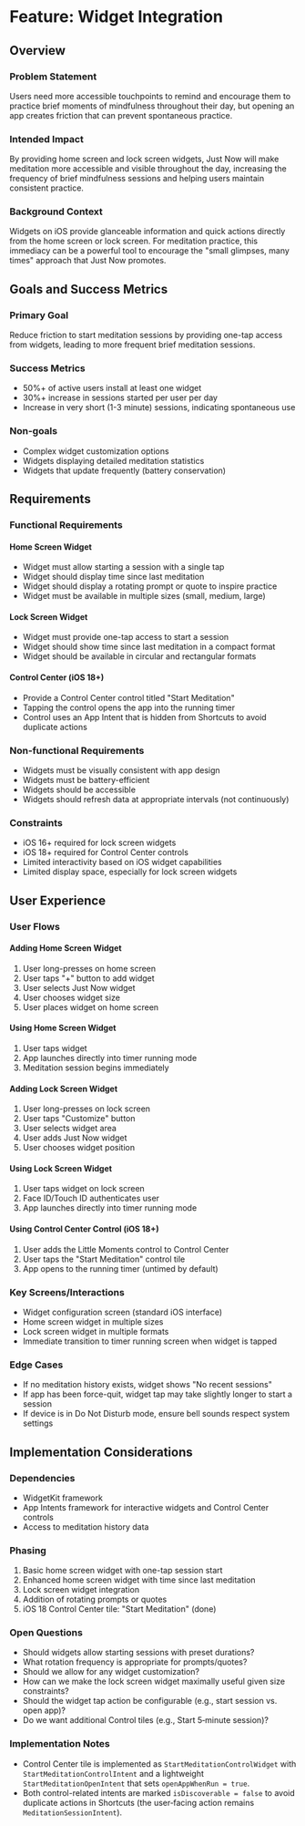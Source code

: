 # Feature: Widget Integration

## Overview

### Problem Statement
Users need more accessible touchpoints to remind and encourage them to practice brief moments of mindfulness throughout their day, but opening an app creates friction that can prevent spontaneous practice.

### Intended Impact
By providing home screen and lock screen widgets, Just Now will make meditation more accessible and visible throughout the day, increasing the frequency of brief mindfulness sessions and helping users maintain consistent practice.

### Background Context
Widgets on iOS provide glanceable information and quick actions directly from the home screen or lock screen. For meditation practice, this immediacy can be a powerful tool to encourage the "small glimpses, many times" approach that Just Now promotes.

## Goals and Success Metrics

### Primary Goal
Reduce friction to start meditation sessions by providing one-tap access from widgets, leading to more frequent brief meditation sessions.

### Success Metrics
- 50%+ of active users install at least one widget
- 30%+ increase in sessions started per user per day
- Increase in very short (1-3 minute) sessions, indicating spontaneous use

### Non-goals
- Complex widget customization options
- Widgets displaying detailed meditation statistics
- Widgets that update frequently (battery conservation)

## Requirements

### Functional Requirements

#### Home Screen Widget
- Widget must allow starting a session with a single tap
- Widget should display time since last meditation
- Widget should display a rotating prompt or quote to inspire practice
- Widget must be available in multiple sizes (small, medium, large)

#### Lock Screen Widget
- Widget must provide one-tap access to start a session
- Widget should show time since last meditation in a compact format
- Widget should be available in circular and rectangular formats

#### Control Center (iOS 18+)
- Provide a Control Center control titled "Start Meditation"
- Tapping the control opens the app into the running timer
- Control uses an App Intent that is hidden from Shortcuts to avoid duplicate actions

### Non-functional Requirements
- Widgets must be visually consistent with app design
- Widgets must be battery-efficient
- Widgets should be accessible
- Widgets should refresh data at appropriate intervals (not continuously)

### Constraints
- iOS 16+ required for lock screen widgets
- iOS 18+ required for Control Center controls
- Limited interactivity based on iOS widget capabilities
- Limited display space, especially for lock screen widgets

## User Experience

### User Flows

#### Adding Home Screen Widget
1. User long-presses on home screen
2. User taps "+" button to add widget
3. User selects Just Now widget
4. User chooses widget size
5. User places widget on home screen

#### Using Home Screen Widget
1. User taps widget
2. App launches directly into timer running mode
3. Meditation session begins immediately

#### Adding Lock Screen Widget
1. User long-presses on lock screen
2. User taps "Customize" button
3. User selects widget area
4. User adds Just Now widget
5. User chooses widget position

#### Using Lock Screen Widget
1. User taps widget on lock screen
2. Face ID/Touch ID authenticates user
3. App launches directly into timer running mode

#### Using Control Center Control (iOS 18+)
1. User adds the Little Moments control to Control Center
2. User taps the "Start Meditation" control tile
3. App opens to the running timer (untimed by default)

### Key Screens/Interactions
- Widget configuration screen (standard iOS interface)
- Home screen widget in multiple sizes
- Lock screen widget in multiple formats
- Immediate transition to timer running screen when widget is tapped

### Edge Cases
- If no meditation history exists, widget shows "No recent sessions"
- If app has been force-quit, widget tap may take slightly longer to start a session
- If device is in Do Not Disturb mode, ensure bell sounds respect system settings

## Implementation Considerations

### Dependencies
- WidgetKit framework
- App Intents framework for interactive widgets and Control Center controls
- Access to meditation history data

### Phasing
1. Basic home screen widget with one-tap session start
2. Enhanced home screen widget with time since last meditation
3. Lock screen widget integration
4. Addition of rotating prompts or quotes
5. iOS 18 Control Center tile: "Start Meditation" (done)

### Open Questions
- Should widgets allow starting sessions with preset durations?
- What rotation frequency is appropriate for prompts/quotes?
- Should we allow for any widget customization?
- How can we make the lock screen widget maximally useful given size constraints?
- Should the widget tap action be configurable (e.g., start session vs. open app)?
- Do we want additional Control tiles (e.g., Start 5‑minute session)?

### Implementation Notes
- Control Center tile is implemented as `StartMeditationControlWidget` with `StartMeditationControlIntent` and a lightweight `StartMeditationOpenIntent` that sets `openAppWhenRun = true`.
- Both control-related intents are marked `isDiscoverable = false` to avoid duplicate actions in Shortcuts (the user‑facing action remains `MeditationSessionIntent`).
